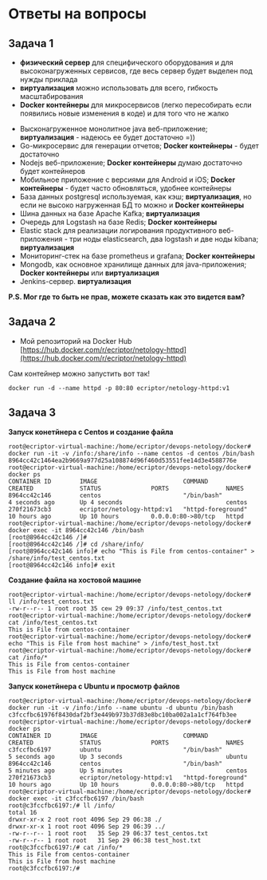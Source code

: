 # Ответы на вопросы

## Задача 1

- **физический сервер** для специфического оборудования и для высоконагруженных сервисов, где весь сервер будет выделен под нужды приклада
- **виртуализация** можно использовать для всего, гибкость масштабирования
- **Docker контейнеры** для микросервисов (легко пересобирать если появились новые изменения в коде) и для того что не жалко


* Высконагруженное монолитное java веб-приложение; **виртуализация** - надеюсь ее будет достаточно =))
* Go-микросервис для генерации отчетов; **Docker контейнеры** - будет достаточно
* Nodejs веб-приложение; **Docker контейнеры** думаю достаточно будет контейнеров
* Мобильное приложение c версиями для Android и iOS; **Docker контейнеры** - будет часто обновляться, удобнее контейнеры
* База данных postgresql используемая, как кэш; **виртуализация**, но если не высоко нагруженная БД то можно и **Docker контейнеры**
* Шина данных на базе Apache Kafka; **виртуализация** 
* Очередь для Logstash на базе Redis; **Docker контейнеры**
* Elastic stack для реализации логирования продуктивного веб-приложения - три ноды elasticsearch, два logstash и две ноды kibana; **виртуализация**
* Мониторинг-стек на базе prometheus и grafana; **Docker контейнеры**
* Mongodb, как основное хранилище данных для java-приложения; **Docker контейнеры** или **виртуализация**
* Jenkins-сервер. **виртуализация**

**P.S. Мог где то быть не прав, можете сказать как это видется вам?** 


## Задача 2

* Мой репозиторий на Docker Hub [https://hub.docker.com/r/ecriptor/netology-httpd](https://hub.docker.com/r/ecriptor/netology-httpd)

Сам контейнер можно запустить вот так!
```
docker run -d --name httpd -p 80:80 ecriptor/netology-httpd:v1
``` 


## Задача 3

**Запуск конетйнера с Centos и создание файла**
```
root@ecriptor-virtual-machine:/home/ecriptor/devops-netology/docker# docker run -it -v /info:/share/info --name centos -d centos /bin/bash
8964cc42c1464ea2b9669a977d25a108874d96f460d53551fee14d3e4588776e
root@ecriptor-virtual-machine:/home/ecriptor/devops-netology/docker# docker ps
CONTAINER ID        IMAGE                        COMMAND              CREATED             STATUS              PORTS                NAMES
8964cc42c146        centos                       "/bin/bash"          4 seconds ago       Up 4 seconds                             centos
270f21673cb3        ecriptor/netology-httpd:v1   "httpd-foreground"   10 hours ago        Up 10 hours         0.0.0.0:80->80/tcp   httpd
root@ecriptor-virtual-machine:/home/ecriptor/devops-netology/docker# docker exec -it 8964cc42c146 /bin/bash
[root@8964cc42c146 /]# 
[root@8964cc42c146 /]# cd /share/info/
[root@8964cc42c146 info]# echo "This is File from centos-container" > /share/info/test_centos.txt
[root@8964cc42c146 info]# exit
```
**Создание файла на хостовой машине**
```
root@ecriptor-virtual-machine:/home/ecriptor/devops-netology/docker# ll /info/test_centos.txt 
-rw-r--r-- 1 root root 35 сен 29 09:37 /info/test_centos.txt
root@ecriptor-virtual-machine:/home/ecriptor/devops-netology/docker# cat /info/test_centos.txt 
This is File from centos-container
root@ecriptor-virtual-machine:/home/ecriptor/devops-netology/docker# echo "This is File from host machine" > /info/test_host.txt
root@ecriptor-virtual-machine:/home/ecriptor/devops-netology/docker# cat /info/* 
This is File from centos-container
This is File from host machine
```
**Запуск конетйнера с Ubuntu и просмотр файлов**
```
root@ecriptor-virtual-machine:/home/ecriptor/devops-netology/docker# docker run -it -v /info:/info --name ubuntu -d ubuntu /bin/bash
c3fccfbc61976f8430daf2bf3e449b973b37d83e8bc10ba002a1a1cf764fb3ee
root@ecriptor-virtual-machine:/home/ecriptor/devops-netology/docker# docker ps
CONTAINER ID        IMAGE                        COMMAND              CREATED             STATUS              PORTS                NAMES
c3fccfbc6197        ubuntu                       "/bin/bash"          5 seconds ago       Up 3 seconds                             ubuntu
8964cc42c146        centos                       "/bin/bash"          5 minutes ago       Up 5 minutes                             centos
270f21673cb3        ecriptor/netology-httpd:v1   "httpd-foreground"   10 hours ago        Up 10 hours         0.0.0.0:80->80/tcp   httpd
root@ecriptor-virtual-machine:/home/ecriptor/devops-netology/docker# docker exec -it c3fccfbc6197 /bin/bash
root@c3fccfbc6197:/# ll /info/
total 16
drwxr-xr-x 2 root root 4096 Sep 29 06:38 ./
drwxr-xr-x 1 root root 4096 Sep 29 06:39 ../
-rw-r--r-- 1 root root   35 Sep 29 06:37 test_centos.txt
-rw-r--r-- 1 root root   31 Sep 29 06:38 test_host.txt
root@c3fccfbc6197:/# cat /info/*
This is File from centos-container
This is File from host machine
root@c3fccfbc6197:/#
```

